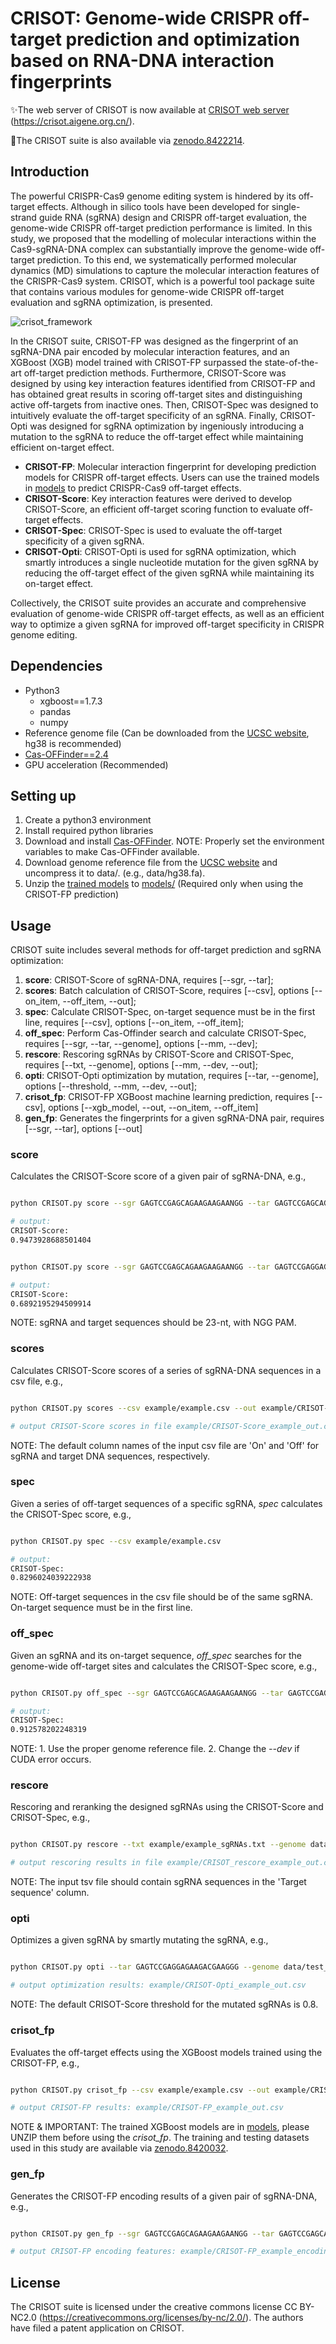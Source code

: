 # CRISOT: Genome-wide CRISPR off-target prediction and optimization based on RNA-DNA interaction fingerprints

✨The web server of CRISOT is now available at [CRISOT web server](https://crisot.aigene.org.cn/) (https://crisot.aigene.org.cn/).

🚗The CRISOT suite is also available via [zenodo.8422214](https://doi.org/10.5281/zenodo.8422214).

## Introduction

The powerful CRISPR-Cas9 genome editing system is hindered by its off-target effects. Although in silico tools have been developed for single-strand guide RNA (sgRNA) design and CRISPR off-target evaluation, the genome-wide CRISPR off-target prediction performance is limited. In this study, we proposed that the modelling of molecular interactions within the Cas9-sgRNA-DNA complex can substantially improve the genome-wide off-target prediction. To this end, we systematically performed molecular dynamics (MD) simulations to capture the molecular interaction features of the CRISPR-Cas9 system. CRISOT, which is a powerful tool package suite that contains various modules for genome-wide CRISPR off-target evaluation and sgRNA optimization, is presented.

![crisot_framework](crisot_framework.png)

In the CRISOT suite, CRISOT-FP was designed as the fingerprint of an sgRNA-DNA pair encoded by molecular interaction features, and an XGBoost (XGB) model trained with CRISOT-FP surpassed the state-of-the-art off-target prediction methods. Furthermore, CRISOT-Score was designed by using key interaction features identified from CRISOT-FP and has obtained great results in scoring off-target sites and distinguishing active off-targets from inactive ones. Then, CRISOT-Spec was designed to intuitively evaluate the off-target specificity of an sgRNA. Finally, CRISOT-Opti was designed for sgRNA optimization by ingeniously introducing a mutation to the sgRNA to reduce the off-target effect while maintaining efficient on-target effect.

* **CRISOT-FP**: Molecular interaction fingerprint for developing prediction models for CRISPR off-target effects. Users can use the trained models in [models](models) to predict CRISPR-Cas9 off-target effects.
* **CRISOT-Score**: Key interaction features were derived to develop CRISOT-Score, an efficient off-target scoring function to evaluate off-target effects.
* **CRISOT-Spec**: CRISOT-Spec is used to evaluate the off-target specificity of a given sgRNA.
* **CRISOT-Opti**: CRISOT-Opti is used for sgRNA optimization, which smartly introduces a single nucleotide mutation for the given sgRNA by reducing the off-target effect of the given sgRNA while maintaining its on-target effect.

Collectively, the CRISOT suite provides an accurate and comprehensive evaluation of genome-wide CRISPR off-target effects, as well as an efficient way to optimize a given sgRNA for improved off-target specificity in CRISPR genome editing.

## Dependencies

* Python3
  * xgboost==1.7.3
  * pandas
  * numpy
* Reference genome file (Can be downloaded from the [UCSC website](https://hgdownload.soe.ucsc.edu/downloads.html), hg38 is recommended)
* [Cas-OFFinder==2.4](http://www.rgenome.net/cas-offinder/portable)
* GPU acceleration (Recommended)

## Setting up

1. Create a python3 environment
2. Install required python libraries
3. Download and install [Cas-OFFinder](http://www.rgenome.net/cas-offinder/portable). NOTE: Properly set the environment variables to make Cas-OFFinder available.
4. Download genome reference file from the [UCSC website](https://hgdownload.soe.ucsc.edu/downloads.html) and uncompress it to data/. (e.g., data/hg38.fa).
5. Unzip the [trained models](models/trained_models.zip) to [models/](models/) (Required only when using the CRISOT-FP prediction)

## Usage

CRISOT suite includes several methods for off-target prediction and sgRNA optimization:

1. **score**: CRISOT-Score of sgRNA-DNA, requires [--sgr, --tar];
2. **scores**: Batch calculation of CRISOT-Score, requires [--csv], options [--on_item, --off_item, --out];
3. **spec**: Calculate CRISOT-Spec, on-target sequence must be in the first line, requires [--csv], options [--on_item, --off_item];
4. **off_spec**: Perform Cas-Offinder search and calculate CRISOT-Spec, requires [--sgr, --tar, --genome], options [--mm, --dev];
5. **rescore**: Rescoring sgRNAs by CRISOT-Score and CRISOT-Spec, requires [--txt, --genome], options [--mm, --dev, --out];
6. **opti**: CRISOT-Opti optimization by mutation, requires [--tar, --genome], options [--threshold, --mm, --dev, --out];
7. **crisot_fp**: CRISOT-FP XGBoost machine learning prediction, requires [--csv], options [--xgb_model, --out, --on_item, --off_item]
8. **gen_fp**: Generates the fingerprints for a given sgRNA-DNA pair, requires [--sgr, --tar], options [--out]

### score

Calculates the CRISOT-Score score of a given pair of sgRNA-DNA, e.g.,

```bash

python CRISOT.py score --sgr GAGTCCGAGCAGAAGAAGAANGG --tar GAGTCCGAGCAGAAGAAGAANGG

# output:
CRISOT-Score: 
0.9473928688501404
```

```bash

python CRISOT.py score --sgr GAGTCCGAGCAGAAGAAGAANGG --tar GAGTCCGAGGAGAAGACGAAGGG

# output:
CRISOT-Score: 
0.6892195294509914

```

NOTE: sgRNA and target sequences should be 23-nt, with NGG PAM.

### scores

Calculates CRISOT-Score scores of a series of sgRNA-DNA sequences in a csv file, e.g.,

```bash

python CRISOT.py scores --csv example/example.csv --out example/CRISOT-Score_example_out.csv

# output CRISOT-Score scores in file example/CRISOT-Score_example_out.csv

```

NOTE: The default column names of the input csv file are 'On' and 'Off' for sgRNA and target DNA sequences, respectively.

### spec

Given a series of off-target sequences of a specific sgRNA, *spec* calculates the CRISOT-Spec score, e.g.,

```bash

python CRISOT.py spec --csv example/example.csv

# output:
CRISOT-Spec: 
0.8296024039222938

```

NOTE: Off-target sequences in the csv file should be of the same sgRNA. On-target sequence must be in the first line.

### off_spec

Given an sgRNA and its on-target sequence, *off_spec* searches for the genome-wide off-target sites and calculates the CRISOT-Spec score, e.g.,

```bash

python CRISOT.py off_spec --sgr GAGTCCGAGCAGAAGAAGAANGG --tar GAGTCCGAGCAGAAGAAGAAGGG --genome data/test_genome.fa

# output:
CRISOT-Spec: 
0.912578202248319

```

NOTE: 1. Use the proper genome reference file. 2. Change the *--dev* if CUDA error occurs.

### rescore

Rescoring and reranking the designed sgRNAs using the CRISOT-Score and CRISOT-Spec, e.g.,

```bash

python CRISOT.py rescore --txt example/example_sgRNAs.txt --genome data/test_genome.fa --out example/CRISOT_rescore_example_out.csv

# output rescoring results in file example/CRISOT_rescore_example_out.csv

```

NOTE: The input tsv file should contain sgRNA sequences in the 'Target sequence' column.

### opti

Optimizes a given sgRNA by smartly mutating the sgRNA, e.g.,

```bash

python CRISOT.py opti --tar GAGTCCGAGGAGAAGACGAAGGG --genome data/test_genome.fa --out example/CRISOT-Opti_example_out.csv

# output optimization results: example/CRISOT-Opti_example_out.csv

```

NOTE: The default CRISOT-Score threshold for the mutated sgRNAs is 0.8.

### crisot_fp

Evaluates the off-target effects using the XGBoost models trained using the CRISOT-FP, e.g.,

```bash

python CRISOT.py crisot_fp --csv example/example.csv --out example/CRISOT-FP_example_out.csv

# output CRISOT-FP results: example/CRISOT-FP_example_out.csv

```

NOTE & IMPORTANT: The trained XGBoost models are in [models](models/), please UNZIP them before using the *crisot_fp*.
The training and testing datasets used in this study are available via [zenodo.8420032](https://doi.org/10.5281/zenodo.8420032).

### gen_fp

Generates the CRISOT-FP encoding results of a given pair of sgRNA-DNA, e.g.,

```bash

python CRISOT.py gen_fp --sgr GAGTCCGAGCAGAAGAAGAANGG --tar GAGTCCGAGCAGAAGAAGAANGG --out example/CRISOT-FP_example_encoding.csv

# output CRISOT-FP encoding features: example/CRISOT-FP_example_encoding.csv

```


## License

The CRISOT suite is licensed under the creative commons license CC BY-NC2.0 (https://creativecommons.org/licenses/by-nc/2.0/).
The authors have filed a patent application on CRISOT.
